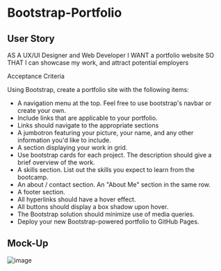 # Bootstrap-Portfolio

## User Story
AS A UX/UI Designer and Web Developer I WANT a portfolio website SO THAT I can showcase my work, and attract potential employers

Acceptance Criteria

Using Bootstrap, create a portfolio site with the following items:
* A navigation menu at the top. Feel free to use bootstrap's navbar or create your own.
* Include links that are applicable to your portfolio.
* Links should navigate to the appropriate sections
* A jumbotron featuring your picture, your name, and any other information you'd like to include.
* A section displaying your work in grid.
* Use bootstrap cards for each project. The description should give a brief overview of the work.
* A skills section. List out the skills you expect to learn from the bootcamp.
* An about / contact section. An "About Me" section in the same row.
* A footer section.
* All hyperlinks should have a hover effect.
* All buttons should display a box shadow upon hover.
* The Bootstrap solution should minimize use of media queries.
* Deploy your new Bootstrap-powered portfolio to GitHub Pages.

## Mock-Up

![image](https://user-images.githubusercontent.com/86853558/203429545-a069bf3c-7e55-488b-b430-2ef19decd925.png)
